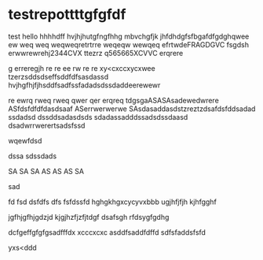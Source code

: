 # testrepottttgfgfdf
test
hello
hhhhdff
hvjhjhutgfngfhhg
mbvchgfjk
jhfdhdgfsfbgafdfgdghqwee
ew
weq
weq
weqweqretrtrre
weqeqw
wewqeq
efrtwdeFRAGDGVC
fsgdsh
erwwrewrehj2344CVX
ttezrz
q565665XCVVC
erqrere

g
erreregjh
re
re
ee
rw
re
re
xy<cxccxycxwee
tzerzsddsdseffsddfdfsasdassd
hvjhgfhjfjhsddfsadfssfadadsdssdaddeerewewr

re
ewrq
rweq
rweq
qwer
qer
erqreq
tdgsgaASASAsadewedwrere
ASfdsfdfdfdasdsaaf
ASerrwerwerwe
SAsdasaddasdstzreztzdsafdsfddsadad
ssdadsd
dssddsadasdsds
sdadassadddssadsdssdaasd
dsadwrrwerertsadsfssd

wqewfdsd

dssa
sdssdads

SA
SA
SA
AS
AS
AS
SA


sad

fd
fsd
dsfdfs
dfs
fsfdssfd
hghgkhgxcycyvxbbb
ugjhfjfjh
kjhfgghf


jgfhjgfhjgdzjd
kjgjhzfjzfjtdgf
dsafsgh
rfdsygfgdhg








dcfgeffgfgfgsadfffdx xcccxcxc
asddfsaddfdffd
sdfsfaddsfsfd

yxs<ddd

